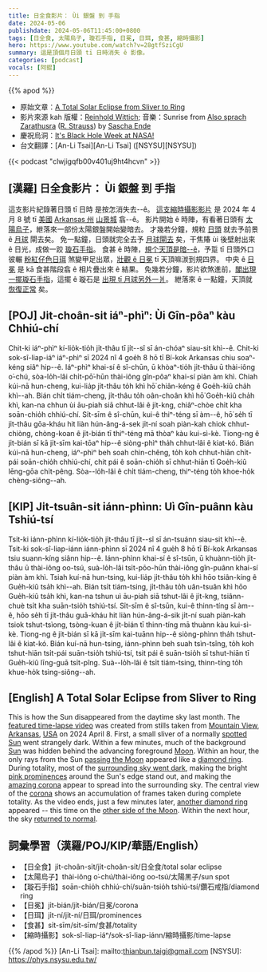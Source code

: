 ```yaml
---
title: 日全食影片： Ùi 銀盤 到 手指
date: 2024-05-06
publishdate: 2024-05-06T11:45:00+0800
tags: [日全食, 太陽烏子, 璇石手指, 日冕, 日珥, 食甚, 縮時攝影]
hero: https://www.youtube.com/watch?v=28gtfSziCgU
summary: 這是頂個月日頭 tī 日時消失 ê 影像。
categories: [podcast]
vocals: [阿錕]
---
```


{{% apod %}}

- 原始文章：[A Total Solar Eclipse from Sliver to Ring](https://apod.nasa.gov/apod/ap240506.html)
- 影片來源 kah 版權：[Reinhold Wittich](https://www.wittich.com/?page_id=6); 音樂：Sunrise from [Also sprach Zarathusra](https://en.wikipedia.org/wiki/Also_sprach_Zarathustra) ([R. Strauss](https://en.wikipedia.org/wiki/Richard_Strauss)) by [Sascha Ende](https://www.youtube.com/@saschasuploads)
- 慶祝烏洞：[It's Black Hole Week at NASA!](https://science.nasa.gov/universe/black-hole-week/)
- 台文翻譯：[An-Li Tsai][An-Li Tsai] ([NSYSU][NSYSU])

{{< podcast "clwjigqfb00v401uj9ht4hcvn" >}}

## [漢羅] 日全食影片： Ùi 銀盤 到 手指
這支影片紀錄著日頭 tī 日時 是按怎消失去--ê。
[這支縮時攝影影片][featured time-lapse video] 是 2024 年 4 月 8 號 tī [美國][USA] [Arkansas 州][Arkansas] [山景城][Mountain View] 翕--ê。
影片開始 ê 時陣，有看著日頭有 [太陽烏子][spotted Sun]，紲落來一部份太陽銀盤開始變暗去。
才幾若分鐘，規粒 [日頭][Sun] 就去予前景 ê [月球][Moon] 閘去矣。
免一點鐘，日頭就完全去予 [月球閘去][passing the Moon] 矣，干焦賰 ùi 後壁射出來 ê 日光，成做一跤 [璇石手指][diamond ring]。
食甚 ê 時陣，[規个天頂是暗--ê][surrounding sky went dark]，予踅 tī 日頭外口彼輾 [粉紅仔色日珥][pink prominences] 煞變甲足出眾，[壯觀 ê 日冕][amazing corona] tī 天頂嘛湠到規四界。
中央 ê [日冕][corona] 是 kā 食甚階段翕 ê 相片疊出來 ê 結果。
免幾若分鐘，影片欲煞進前，[閣出現一擺璇石手指][another diamond ring]，這擺 ê 璇石是 [出現 tī 月球另外一爿][other side of the Moon]。
紲落來 ê 一點鐘，天頂就 [恢復正常][returned to normal] 矣。

## [POJ] Ji̍t-choân-si̍t iáⁿ-phìⁿ: Ùi Gîn-pôaⁿ kàu Chhiú-chí
Chit-ki iáⁿ-phìⁿ kí-lio̍k-tio̍h ji̍t-thâu tī ji̍t--sî sī án-chóaⁿ siau-sit khì--ê.
Chit-ki sok-sî-liap-iáⁿ iáⁿ-phìⁿ sī 2024 nî 4 goe̍h 8 hō tī Bí-kok Arkansas chiu soaⁿ-kéng siâⁿ hip--ê.
Iáⁿ-phìⁿ khai-sí ê sî-chūn, ū khòaⁿ-tio̍h ji̍t-thâu ū thài-iông o͘-chú, sòa-lo̍h-lâi chi̍t-pō͘-hūn thài-iông gîn-pôaⁿ khai-sí piàn àm khì.
Chiah kúi-nā hun-cheng, kui-lia̍p ji̍t-thâu to̍h khì hō͘ chiân-kéng ê Goe̍h-kiû cha̍h khì--ah.
Bián chi̍t tiám-cheng, ji̍t-thâu to̍h oân-choân khì hō͘ Goe̍h-kiû cha̍h khì, kan-na chhun ùi āu-piah siā chhut-lâi ê ji̍t-kng, chiâⁿ-chòe chi̍t kha soān-chio̍h chhiú-chí.
Si̍t-sīm ê sî-chūn, kui-ê thiⁿ-téng sī àm--ê, hō͘ se̍h tī ji̍t-thâu gōa-kháu hit liàn hún-âng-á-sek ji̍t-ní soah piàn-kah chiok chhut-chiòng, chòng-koan ê ji̍t-bián tī thiⁿ-téng mā thòaⁿ kàu kui-sì-kè.
Tiong-ng ê ji̍t-bián sī kā ji̍t-sīm kai-tōaⁿ hip--ê siòng-phìⁿ tha̍h chhut-lâi ê kiat-kó.
Bián kúi-nā hun-cheng, iáⁿ-phìⁿ beh soah chìn-chêng, to̍h koh chhut-hiān chi̍t-pái soān-chio̍h chhiú-chí, chit pái ê soān-chio̍h sī chhut-hiān tī Goe̍h-kiû lēng-gōa chi̍t-pêng.
Sòa--lo̍h-lâi ê chi̍t tiám-cheng, thiⁿ-téng to̍h khoe-ho̍k chèng-siông--ah.

## [KIP] Ji̍t-tsuân-si̍t iánn-phìnn: Uì Gîn-puânn kàu Tshiú-tsí
Tsit-ki iánn-phìnn kí-lio̍k-tio̍h ji̍t-thâu tī ji̍t--sî sī án-tsuánn siau-sit khì--ê.
Tsit-ki sok-sî-liap-iánn iánn-phìnn sī 2024 nî 4 gue̍h 8 hō tī Bí-kok Arkansas tsiu suann-kíng siânn hip--ê.
Iánn-phìnn khai-sí ê sî-tsūn, ū khuànn-tio̍h ji̍t-thâu ū thài-iông oo-tsú, suà-lo̍h-lâi tsi̍t-pōo-hūn thài-iông gîn-puânn khai-sí piàn àm khì.
Tsiah kuí-nā hun-tsing, kui-lia̍p ji̍t-thâu to̍h khì hōo tsiân-kíng ê Gue̍h-kiû tsa̍h khì--ah.
Bián tsi̍t tiám-tsing, ji̍t-thâu to̍h uân-tsuân khì hōo Gue̍h-kiû tsa̍h khì, kan-na tshun uì āu-piah siā tshut-lâi ê ji̍t-kng, tsiânn-chuè tsi̍t kha suān-tsio̍h tshiú-tsí.
Si̍t-sīm ê sî-tsūn, kui-ê thinn-tíng sī àm--ê, hōo se̍h tī ji̍t-thâu guā-kháu hit liàn hún-âng-á-sik ji̍t-ní suah piàn-kah tsiok tshut-tsìong, tsòng-kuan ê ji̍t-bián tī thinn-tíng mā thuànn kàu kui-sì-kè.
Tiong-ng ê ji̍t-bián sī kā ji̍t-sīm kai-tuānn hip--ê siòng-phìnn tha̍h tshut-lâi ê kiat-kó.
Bián kuí-nā hun-tsing, iánn-phìnn beh suah tsìn-tsîng,  to̍h koh tshut-hiān tsi̍t-pái suān-tsio̍h tshiú-tsí, tsit pái ê suān-tsio̍h sī tshut-hiān tī Gue̍h-kiû līng-guā tsi̍t-pîng.
Suà--lo̍h-lâi ê tsi̍t tiám-tsing, thinn-tíng to̍h khue-ho̍k tsìng-siông--ah.

## [English] A Total Solar Eclipse from Sliver to Ring
This is how the Sun disappeared from the daytime sky last month.
The [featured time-lapse video][featured time-lapse video] was created from stills taken from [Mountain View][Mountain View], [Arkansas][Arkansas], [USA][USA] on 2024 April 8.
First, a small sliver of a normally [spotted Sun][spotted Sun] went strangely dark.
Within a few minutes, much of the background [Sun][Sun] was hidden behind the advancing foreground [Moon][Moon].
Within an hour, the only rays from the Sun [passing the Moon][passing the Moon] appeared like a [diamond ring][diamond ring].
During totality, most of the [surrounding sky went dark][surrounding sky went dark], making the bright [pink prominences][pink prominences] around the Sun's edge stand out, and making the [amazing corona][amazing corona] appear to spread into the surrounding sky.
The central view of the [corona][corona] shows an accumulation of frames taken during complete totality.
As the video ends, just a few minutes later, [another diamond ring][another diamond ring] appeared -- this time on the [other side of the Moon][other side of the Moon].
Within the next hour, the sky [returned to normal][returned to normal].

## 詞彙學習（漢羅/POJ/KIP/華語/English）
- 【日全食】ji̍t-choân-si̍t/ji̍t-choân-si̍t/日全食/total solar eclipse
- 【太陽烏子】thài-iông o͘-chú/thài-iông oo-tsú/太陽黑子/sun spot
- 【璇石手指】soān-chio̍h chhiú-chí/suān-tsio̍h tshiú-tsí/鑽石戒指/diamond ring
- 【日冕】ji̍t-bián/ji̍t-bián/日冕/corona
- 【日珥】ji̍t-ní/ji̍t-ní/日珥/prominences
- 【食甚】si̍t-sīm/si̍t-sīm/食甚/totality
- 【縮時攝影】sok-sî-liap-iáⁿ/sok-sî-liap-iánn/縮時攝影/time-lapse

{{% /apod %}}
[An-Li Tsai]: mailto:thianbun.taigi@gmail.com
[NSYSU]: https://phys.nsysu.edu.tw/

[copyright]: https://apod.nasa.gov/apod/fap/lib/about_apod.html#srapply
[License3]: https://creativecommons.org/licenses/by/3.0/
[License2]:https://creativecommons.org/licenses/by-nc-nd/2.0/

[featured time-lapse video]:https://youtu.be/28gtfSziCgU
[Mountain View]:https://en.wikipedia.org/wiki/Mountain_View,_Arkansas
[Arkansas]:https://en.wikipedia.org/wiki/Arkansas
[USA]:https://en.wikipedia.org/wiki/United_States
[spotted Sun]:https://spaceplace.nasa.gov/solar-activity/
[Sun]:https://science.nasa.gov/sun/
[Moon]:https://science.nasa.gov/moon/
[passing the Moon]:https://apod.nasa.gov/apod/ap230917.html
[diamond ring]:https://apod.nasa.gov/apod/ap240420.html
[surrounding sky went dark]:https://apod.nasa.gov/apod/ap240331.html
[pink prominences]:https://apod.nasa.gov/apod/ap240414.html
[amazing corona]:https://apod.nasa.gov/apod/ap230516.html
[corona]:https://eclipse2017.nasa.gov/origin-corona's-light
[another diamond ring]:https://apod.nasa.gov/apod/ap060330.html
[other side of the Moon]:https://en.wikipedia.org/wiki/Far_side_of_the_Moon
[returned to normal]:https://static9.depositphotos.com/1062590/1212/i/450/depositphotos_12126489-Funny-ginger-cat-wearing-sunglasses-and-relaxing-on-a-coach.jpg
